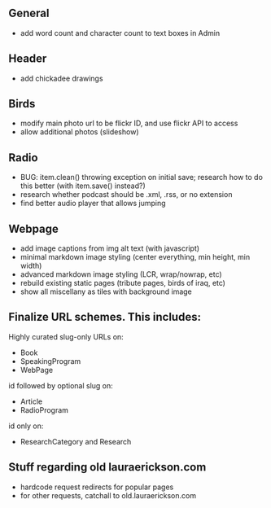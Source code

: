 ## General
- add word count and character count to text boxes in Admin

## Header
- add chickadee drawings

## Birds
- modify main photo url to be flickr ID, and use flickr API to access
- allow additional photos (slideshow)

## Radio
- BUG: item.clean() throwing exception on initial save; research how to do
  this better (with item.save() instead?)
- research whether podcast should be .xml, .rss, or no extension
- find better audio player that allows jumping

## Webpage
- add image captions from img alt text (with javascript)
- minimal markdown image styling (center everything, min height, min width)
- advanced markdown image styling (LCR, wrap/nowrap, etc)
- rebuild existing static pages (tribute pages, birds of iraq, etc)
- show all miscellany as tiles with background image

## Finalize URL schemes. This includes:

  Highly curated slug-only URLs on:
  - Book
  - SpeakingProgram
  - WebPage

  id followed by optional slug on:
  - Article
  - RadioProgram

  id only on:
  - ResearchCategory and Research

## Stuff regarding old lauraerickson.com
- hardcode request redirects for popular pages
- for other requests, catchall to old.lauraerickson.com
